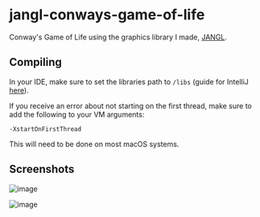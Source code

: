 # jangl-conways-game-of-life
Conway's Game of Life using the graphics library I made, [JANGL](https://github.com/AlexanderJCS/JANGL).

## Compiling

In your IDE, make sure to set the libraries path to `/libs` (guide for IntelliJ [here](https://www.jetbrains.com/help/idea/working-with-module-dependencies.html)).

If you receive an error about not starting on the first thread, make sure to add the following to your VM arguments:
```
-XstartOnFirstThread
```
This will need to be done on most macOS systems.


## Screenshots

![image](https://github.com/AlexanderJCS/jangl-conways-game-of-life/assets/98898166/2aee6a60-6bef-45c6-9693-e45af03a4ab9)

![image](https://github.com/AlexanderJCS/jangl-conways-game-of-life/assets/98898166/6c627c30-99eb-4888-a053-8a88c7939997)